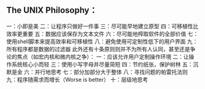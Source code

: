 ## The UNIX Philosophy：
一：小即是美
二：让程序只做好一件事
三：尽可能早地建立原型
四：可移植性比效率更重要
五：数据应该保存为文本文件
六：尽可能地榨取软件的全部价值
七：使用shell脚本来提高效率和可移植性
八：避免使用可定制性低下的用户界面
九：所有程序都是数据的过滤器
此外还有十条原则则并不为所有人认同，甚至还是争论的焦点（如宏内核和微内核之争）：
一：应该允许用户定制操作环境
二：让操作系统核心小而轻
三：使用小写字母并尽量简短
四：节约纸张，保护树林
五：沉默是金
六：并行地思考
七：部分加部分大于整体
八：寻找问题的帕雷托法则
九：程序随需求而增长（Worse is better）
十：层级地思考
